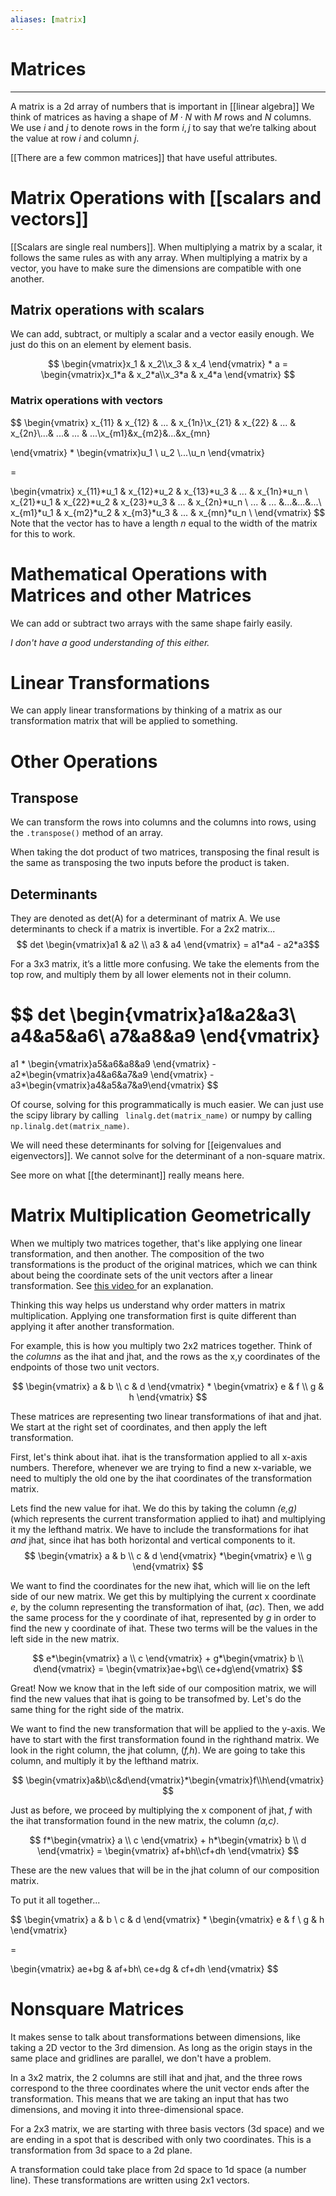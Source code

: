 ```yaml
---
aliases: [matrix]
---
```

# Matrices
---
A matrix is a 2d array of numbers that is important in [[linear algebra]]
We think of matrices as having a shape of $M \cdot N$ with $M$ rows and $N$ columns. We use $i$ and $j$ to denote rows in the form $i,j$  to say that we’re talking about the value at row $i$ and column $j$.

[[There are a few common matrices]] that have useful attributes. 

# Matrix Operations with [[scalars and vectors]]
[[Scalars are single real numbers]]. 
When multiplying a matrix by a scalar, it follows the same rules as with any array. 
When multiplying a matrix by a vector, you have to make sure the dimensions are compatible with one another. 

## Matrix operations with scalars
We can add, subtract, or multiply a scalar and a vector easily enough. We just do this on an element by element basis.

$$
\begin{vmatrix}x_1 & x_2\\x_3 & x_4 \end{vmatrix} * a = \begin{vmatrix}x_1*a & x_2*a\\x_3*a & x_4*a \end{vmatrix}
$$
### Matrix operations with vectors
$$
\begin{vmatrix}
x_{11} & x_{12} & ... & x_{1n}\\x_{21} & x_{22} & ... & x_{2n}\\...& ...& ... & ...\\x_{m1}&x_{m2}&...&x_{mn}

\end{vmatrix} * \begin{vmatrix}u_1 \\ u_2 \\...\\u_n \end{vmatrix}

=

\begin{vmatrix} x_{11}*u_1 & x_{12}*u_2 & x_{13}*u_3 & ... & x_{1n}*u_n \\ x_{21}*u_1 & x_{22}*u_2 & x_{23}*u_3 & ... & x_{2n}*u_n \\ ... & ... &...&...&...\\ x_{m1}*u_1 & x_{m2}*u_2 & x_{m3}*u_3 & ... & x_{mn}*u_n \\
\end{vmatrix}
$$
Note that the vector has to have a length *n* equal to the width of the matrix for this to work. 
# Mathematical Operations with Matrices and other Matrices
We can add or subtract two arrays with the same shape fairly easily. 

*I don't have a good understanding of this either.*

# Linear Transformations
We can apply linear transformations by thinking of a matrix as our transformation matrix that will be applied to something. 

# Other Operations
## Transpose
We can transform the rows into columns and the columns into rows, using the `.transpose()` method of an array.

When taking the dot product of two matrices, transposing the final result is the same as transposing the two inputs before the product is taken. 

## Determinants
They are denoted as det(A) for a determinant of matrix A.
We use determinants to check if a matrix is invertible. 
For a 2x2 matrix...
$$
det \begin{vmatrix}a1 & a2 \\ 
a3 & a4 \end{vmatrix}
= a1*a4 - a2*a3$$

For a 3x3 matrix, it’s a little more confusing. We take the elements from the top row, and multiply them by all lower elements not in their column.

$$
det \begin{vmatrix}a1&a2&a3\\
a4&a5&a6\\
a7&a8&a9 \end{vmatrix}
=
a1 * \begin{vmatrix}a5&a6&a8&a9 \end{vmatrix} - a2*\begin{vmatrix}a4&a6&a7&a9 \end{vmatrix} - a3*\begin{vmatrix}a4&a5&a7&a9\end{vmatrix}
$$

Of course, solving for this programmatically is much easier. We can just use the scipy library by calling ` linalg.det(matrix_name)` or numpy by calling `np.linalg.det(matrix_name)`. 

We will need these determinants for solving for [[eigenvalues and eigenvectors]]. 
We cannot solve for the determinant of a non-square matrix. 

See more on what [[the determinant]] really means here. 

# Matrix Multiplication Geometrically
When we multiply two matrices together, that's like applying one linear transformation, and then another. The composition of the two transformations is the product of the original matrices, which we can think about being the coordinate sets of the unit vectors after a linear transformation. See [this video ](https://www.youtube.com/watch?v=XkY2DOUCWMU&list=PLZHQObOWTQDPD3MizzM2xVFitgF8hE_ab)for an explanation.

Thinking this way helps us understand why order matters in matrix multiplication. Applying one transformation first is quite different than applying it after another transformation. 

For example, this is how you multiply two 2x2 matrices together. Think of the *columns* as the ihat and jhat, and the rows as the x,y coordinates of the endpoints of those two unit vectors.

$$
\begin{vmatrix} a & b \\ c & d \end{vmatrix} * \begin{vmatrix} e & f \\ g & h \end{vmatrix}
$$

These matrices are representing two linear transformations of ihat and jhat. We start at the right set of coordinates, and then apply the left transformation.

First, let's think about ihat. ihat is the transformation applied to all x-axis numbers. Therefore, whenever we are trying to find a new x-variable, we need to multiply the old one by the ihat coordinates of the transformation matrix. 

Lets find the new value for ihat. We do this by taking the column *(e,g)*  (which represents the current transformation applied to ihat) and multiplying it my the lefthand matrix. We have to include the transformations for ihat *and* jhat, since ihat has both horizontal and vertical components to it. 
$$
\begin{vmatrix} a & b \\ c & d \end{vmatrix} *\begin{vmatrix} e \\ g \end{vmatrix}
$$

We want to find the coordinates for the new ihat, which will lie on the left side of our new matrix. We get this by multiplying the current x coordinate *e*, by the column representing the transformation of ihat, (*ac*). Then, we add the same process for the y coordinate of ihat, represented by *g* in order to find the new y coordinate of ihat. These two terms will be the values in the left side in the new matrix. 

$$
e*\begin{vmatrix} a \\ c \end{vmatrix} + g*\begin{vmatrix} b \\ d\end{vmatrix} = \begin{vmatrix}ae+bg\\ ce+dg\end{vmatrix}
$$

Great! Now we know that in the left side of our composition matrix, we will find the new values that ihat is going to be transofmed by. Let's do the same thing for the right side of the matrix.

We want to find the new transformation that will be applied to the y-axis. We have to start with the first transformation found in the righthand matrix. We look in the right column, the jhat column, (*f,h*). We are going to take this column, and multiply it by the lefthand matrix. 

$$
\begin{vmatrix}a&b\\c&d\end{vmatrix}*\begin{vmatrix}f\\h\end{vmatrix}
$$

Just as before, we proceed by multiplying the x component of jhat, *f* with the ihat transformation found in the new matrix, the column *(a,c)*. 

$$
f*\begin{vmatrix} a \\ c \end{vmatrix} + h*\begin{vmatrix} b \\ d \end{vmatrix} = \begin{vmatrix}  af+bh\\cf+dh  \end{vmatrix}
$$

These are the new values that will be in the jhat column of our composition matrix.

To put it all together...

$$
\begin{vmatrix} a & b \\ c & d \end{vmatrix} * \begin{vmatrix} e & f \\ g & h \end{vmatrix}

= 

\begin{vmatrix} ae+bg & af+bh\\ ce+dg & cf+dh \end{vmatrix}
$$

# Nonsquare Matrices
It makes sense to talk about transformations between dimensions, like taking a 2D vector to the 3rd dimension. As long as the origin stays in the same place and gridlines are parallel, we don't have a problem. 

In a 3x2 matrix, the 2 columns are still ihat and jhat, and the three rows correspond to the three coordinates where the unit vector ends after the transformation. This means that we are taking an input that has two dimensions, and moving it into three-dimensional space. 

For a 2x3 matrix, we are starting with three basis vectors (3d space) and we are ending in a spot that is described with only two coordinates. This is a transformation from 3d space to a 2d plane. 

A transformation could take place from 2d space to 1d space (a number line). These transformations are written using 2x1 vectors. 